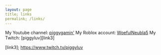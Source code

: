 ```yaml
---
layout: page
title; links
permalink; /links/
---
```


My Youtube channel: [piggygamin'][link1]
My Roblox account: [WoefulNeubla5][link2]
My Twitch: [piggyluv][link3]

[link1]: https://www.youtube.com/channel/UCS0ISs0BnxZuYzAwSVhT9Ww
[link2]: https://www.roblox.com/users/235662525/profile
[link3]; https://www.twitch.tv/piggyluv
